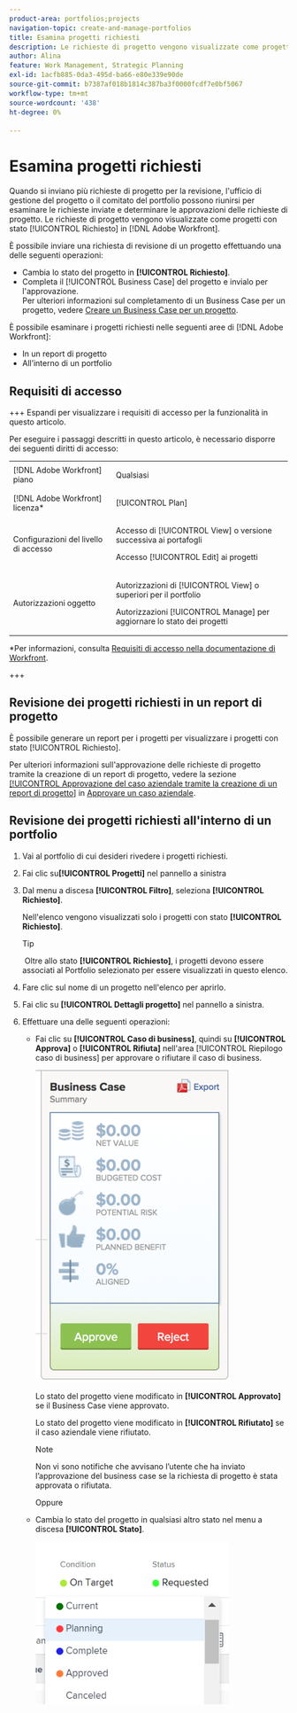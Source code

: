 ```yaml
---
product-area: portfolios;projects
navigation-topic: create-and-manage-portfolios
title: Esamina progetti richiesti
description: Le richieste di progetto vengono visualizzate come progetti con stato [!UICONTROL Richiesto] in Adobe Workfront. Questo articolo descrive come rivedere le richieste di progetto.
author: Alina
feature: Work Management, Strategic Planning
exl-id: 1acfb885-0da3-495d-ba66-e80e339e90de
source-git-commit: b7387af018b1814c387ba3f0000fcdf7e0bf5067
workflow-type: tm+mt
source-wordcount: '438'
ht-degree: 0%

---
```


# Esamina progetti richiesti

Quando si inviano più richieste di progetto per la revisione, l&#39;ufficio di gestione del progetto o il comitato del portfolio possono riunirsi per esaminare le richieste inviate e determinare le approvazioni delle richieste di progetto. Le richieste di progetto vengono visualizzate come progetti con stato [!UICONTROL Richiesto] in [!DNL Adobe Workfront].

È possibile inviare una richiesta di revisione di un progetto effettuando una delle seguenti operazioni:

* Cambia lo stato del progetto in **[!UICONTROL Richiesto]**.
* Completa il [!UICONTROL Business Case] del progetto e invialo per l&#39;approvazione.\
   Per ulteriori informazioni sul completamento di un Business Case per un progetto, vedere [Creare un Business Case per un progetto](../../../manage-work/projects/define-a-business-case/create-business-case.md).

È possibile esaminare i progetti richiesti nelle seguenti aree di [!DNL Adobe Workfront]:

* In un report di progetto
* All’interno di un portfolio

## Requisiti di accesso

+++ Espandi per visualizzare i requisiti di accesso per la funzionalità in questo articolo.

Per eseguire i passaggi descritti in questo articolo, è necessario disporre dei seguenti diritti di accesso:

<table style="table-layout:auto"> 
 <col> 
 <col> 
 <tbody> 
  <tr> 
   <td role="rowheader">[!DNL Adobe Workfront] piano</td> 
   <td><p>Qualsiasi</p> </td> 
  </tr> 
  <tr> 
   <td role="rowheader">[!DNL Adobe Workfront] licenza*</td> 
   <td> <p>[!UICONTROL Plan] </p> </td> 
  </tr> 
  <tr> 
   <td role="rowheader">Configurazioni del livello di accesso</td> 
   <td> <p>Accesso di [!UICONTROL View] o versione successiva ai portafogli</p> <p>Accesso [!UICONTROL Edit] ai progetti</p>  </td> 
  </tr> 
  <tr> 
   <td role="rowheader">Autorizzazioni oggetto</td> 
   <td> <p>Autorizzazioni di [!UICONTROL View] o superiori per il portfolio</p> <p>Autorizzazioni [!UICONTROL Manage] per aggiornare lo stato dei progetti</p>  </td> 
  </tr> 
 </tbody> 
</table>

*Per informazioni, consulta [Requisiti di accesso nella documentazione di Workfront](/help/quicksilver/administration-and-setup/add-users/access-levels-and-object-permissions/access-level-requirements-in-documentation.md).

+++

## Revisione dei progetti richiesti in un report di progetto

È possibile generare un report per i progetti per visualizzare i progetti con stato [!UICONTROL Richiesto].

Per ulteriori informazioni sull&#39;approvazione delle richieste di progetto tramite la creazione di un report di progetto, vedere la sezione [[!UICONTROL Approvazione del caso aziendale tramite la creazione di un report di progetto]](../../../manage-work/projects/define-a-business-case/approve-business-case.md#build-a-report) in [Approvare un caso aziendale](../../../manage-work/projects/define-a-business-case/approve-business-case.md). 

## Revisione dei progetti richiesti all&#39;interno di un portfolio

1. Vai al portfolio di cui desideri rivedere i progetti richiesti.
1. Fai clic su&#x200B;**[!UICONTROL Progetti]** nel pannello a sinistra
1. Dal menu a discesa **[!UICONTROL Filtro]**, seleziona **[!UICONTROL Richiesto]**.

   Nell&#39;elenco vengono visualizzati solo i progetti con stato **[!UICONTROL Richiesto]**.

   >[!TIP]
   >
   > Oltre allo stato **[!UICONTROL Richiesto]**, i progetti devono essere associati al Portfolio selezionato per essere visualizzati in questo elenco.

1. Fare clic sul nome di un progetto nell&#39;elenco per aprirlo.
1. Fai clic su **[!UICONTROL Dettagli progetto]** nel pannello a sinistra.
1. Effettuare una delle seguenti operazioni:

   * Fai clic su **[!UICONTROL Caso di business]**, quindi su **[!UICONTROL Approva]** o **[!UICONTROL Rifiuta]** nell&#39;area [!UICONTROL Riepilogo caso di business] per approvare o rifiutare il caso di business.

     ![approva_o_rifiuta_business_case.png](assets/approve-or-reject-business-case-350x563.png)

     Lo stato del progetto viene modificato in **[!UICONTROL Approvato]** se il Business Case viene approvato.

     Lo stato del progetto viene modificato in **[!UICONTROL Rifiutato]** se il caso aziendale viene rifiutato.

     >[!NOTE]
     >
     >Non vi sono notifiche che avvisano l’utente che ha inviato l’approvazione del business case se la richiesta di progetto è stata approvata o rifiutata. 

     Oppure

   * Cambia lo stato del progetto in qualsiasi altro stato nel menu a discesa **[!UICONTROL Stato]**.

     ![Cambia lo stato del progetto dal menu a discesa](assets/project-status-change-from-drop-down-in-header-nwe-350x294.png)
 

 
